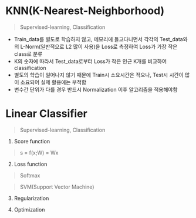 # KNN(K-Nearest-Neighborhood)

> Supervised-learning, Classification

* Train_data를 별도로 학습하지 않고, 메모리에 들고다니면서 각각의 Test_data와의 L-Norm(일반적으로 L2 많이 사용)을 Loss로 측정하여 Loss가 가장 작은 class로 분류
* K의 숫자에 따라서 Test_data로부터 Loss가 작은 인근 K개를 비교하여 classification
* 별도의 학습이 일어나지 않기 때문에 Train시 소요시간은 적으나, Test시 시간이 많이 소요되어 실제 활용에는 부적합
* 변수간 단위가 다를 경우 반드시 Normalization 이후 알고리즘을 적용해야함

# Linear Classifier

> Supervised-learning, Classification

1. Score function
> s = f(x;W) = Wx

2. Loss function
> Softmax

> SVM(Support Vector Machine)

3. Regularization

4. Optimization



